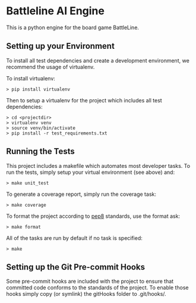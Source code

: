 Battleline AI Engine
====================

This is a python engine for the board game BattleLine.

Setting up your Environment
---------------------------
To install all test dependencies and create a development environment, we recommend the usage of virtualenv.

To install virtualenv:

    > pip install virtualenv

Then to setup a virtualenv for the project which includes all test dependencies:

    > cd <projectdir>
    > virtualenv venv
    > source venv/bin/activate
    > pip install -r test_requirements.txt

Running the Tests
-----------------

This project includes a makefile which automates most developer tasks. To run the tests, simply setup your virtual environment (see above) and:

    > make unit_test
    
To generate a coverage report, simply run the coverage task:

    > make coverage
    
To format the project according to [pep8](https://www.python.org/dev/peps/pep-0008/) standards, use the format ask:

    > make format
    
All of the tasks are run by default if no task is specified:

    > make

Setting up the Git Pre-commit Hooks
-----------------------------------

Some pre-commit hooks are included with the project to ensure that committed code conforms to the standards of the project. To enable those hooks simply copy (or symlink) the gitHooks folder to .git/hooks/.

